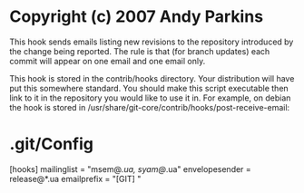 # Copyright (c) 2007 Andy Parkins

 This hook sends emails listing new revisions to the repository
 introduced by the change being reported. The rule is that (for
 branch updates) each commit will appear on one email and one email
 only.

 This hook is stored in the contrib/hooks directory. Your distribution
 will have put this somewhere standard. You should make this script
 executable then link to it in the repository you would like to use it in.
 For example, on debian the hook is stored in
 /usr/share/git-core/contrib/hooks/post-receive-email:

# .git/Config
[hooks]
mailinglist = "msem@*.ua, syam@*.ua"
envelopesender = release@*.ua
emailprefix = "[GIT] "
